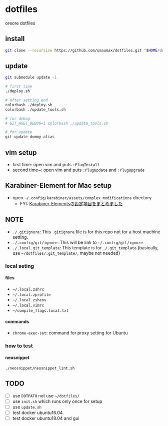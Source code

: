 # dotfiles

oreore dotfiles

## install
```sh
git clone --recursive https://github.com/umaumax/dotfiles.git "$HOME/dotfiles"
```

## update
```sh
git submodule update -i

# first time
./deploy.sh

# after setting end
colorbash ./deploy.sh
colorbash ./update_tools.sh

# for debug
# GIT_WGET_DEBUG=1 colorbash ./update_tools.sh

# for update
git-update-dummy-alias
```

## vim setup
* first  time:  open vim and puts `:PlugInstall`
* second time~: open vim and puts `:PlugUpdate` and `:PlugUpgrade`

## Karabiner-Element for Mac setup
* open `~/.config/karabiner/assets/complex_modifications` directory
  * FYI: [Karabiner\-Elementsの設定項目をまとめました]( https://qiita.com/s-show/items/a1fd228b04801477729c )

## NOTE
* `./.gitignore`: This `.gitignore` file is for this repo not for a host machine setting.
* `./.config/git/ignore`: This will be link to `~/.config/git/ignore`
* `./.local.git_template`: This template is for `./.git_template` (basically, use `~/dotfiles/.git_template/`, maybe not needed)

### local seting
#### files
* `~/.local.zshrc`
* `~/.local.zprofile`
* `~/.local.zshenv`
* `~/.local.vimrc`
* `~/compile_flags.local.txt`

#### commands
* `chrome-exec-set`: command for proxy setting for Ubuntu

### how to test
#### neosnippet
```
./neosnippet/neosnippet_lint.sh
```

## TODO
* [ ] use `DOTPATH` not use `~/dotfiles/`
* [ ] use `init.sh` which runs only once for setup
* [ ] use `update.sh`
* [ ] test docker ubuntu16.04
* [ ] test docker ubuntu18.04 and gui
